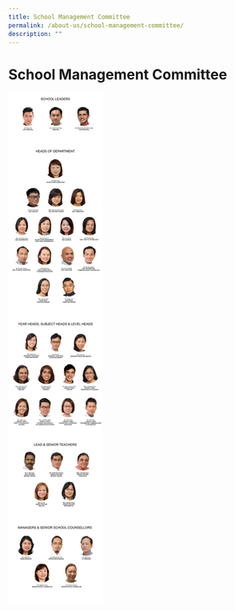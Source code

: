 ```yaml
---
title: School Management Committee
permalink: /about-us/school-management-committee/
description: ""
---
```

# School Management Committee

![School Management Committee](/images/Aboutus/smc-fullsmc23may.jpg)